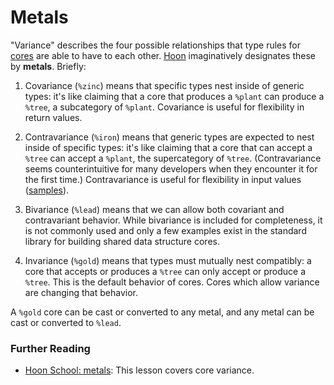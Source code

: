 # Metals

"Variance" describes the four possible relationships that type rules for [cores](urbit-docs/glossary/core) are able to have to each other. [Hoon](urbit-docs/glossary/hoon) imaginatively designates these by **metals**. Briefly:

1. Covariance (`%zinc`) means that specific types nest inside of generic types: it's like claiming that a core that produces a `%plant` can produce a `%tree`, a subcategory of `%plant`. Covariance is useful for flexibility in return values.

2. Contravariance (`%iron`) means that generic types are expected to nest inside of specific types: it's like claiming that a core that can accept a `%tree` can accept a `%plant`, the supercategory of `%tree`. (Contravariance seems counterintuitive for many developers when they encounter it for the first time.) Contravariance is useful for flexibility in input values ([samples](urbit-docs/glossary/sample)).

3. Bivariance (`%lead`) means that we can allow both covariant and contravariant behavior. While bivariance is included for completeness, it is not commonly used and only a few examples exist in the standard library for building shared data structure cores.

4. Invariance (`%gold`) means that types must mutually nest compatibly: a core that accepts or produces a `%tree` can only accept or produce a `%tree`. This is the default behavior of cores. Cores which allow variance are changing that behavior.

A `%gold` core can be cast or converted to any metal, and any metal can be cast or converted to `%lead`.


### Further Reading

- [Hoon School: metals](urbit-docs/courses/hoon-school/R-metals): This lesson covers core variance.
